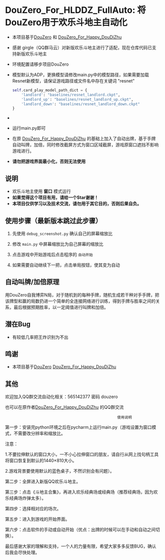 # DouZero_For_HLDDZ_FullAuto: 将DouZero用于欢乐斗地主自动化
* 本项目基于[DouZero](https://github.com/kwai/DouZero) 和  [DouZero_For_Happy_DouDiZhu](https://github.com/tianqiraf/DouZero_For_HappyDouDiZhu)
* 感谢 girgle（QQ群马云）对新版欢乐斗地主进行了适配，现在仓库代码已支持新版欢乐斗地主

* 环境配置请移步项目DouZero

* 模型默认为ADP，更换模型请修改main.py中的模型路径，如果需要加载Resnet新模型，请保证游戏路径或文件名中存在关键词 "resnet"

  ```python
  self.card_play_model_path_dict = {
      'landlord': "baselines/resnet_landlord.ckpt",
      'landlord_up': "baselines/resnet_landlord_up.ckpt",
      'landlord_down': "baselines/resnet_landlord_down.ckpt"
  }
  ```

* 

* 运行main.py即可

* 在原 [DouZero_For_Happy_DouDiZhu](https://github.com/tianqiraf/DouZero_For_HappyDouDiZhu) 的基础上加入了自动出牌，基于手牌自动叫牌，加倍，同时修改截屏方式为窗口区域截屏，游戏原窗口遮挡不影响游戏进行。

*   **请勿把游戏界面最小化，否则无法使用**

## 说明
*   欢乐斗地主使用 **窗口** 模式运行
*   **如果觉得这个项目有用，请给一个Star谢谢！**
*   **本项目仅供学习以及技术交流，请勿用于其它目的，否则后果自负。**

## 使用步骤（最新版本跳过此步骤）
1. 先使用 `debug_screenshot.py`  确认自己的屏幕缩放比

2. 修改 `main.py` 中屏幕缩放比为自己屏幕的缩放比

3. 点击游戏中开始游戏后点击程序的 `自动开始`

4. 如果需要自动继续下一把，点击单局按钮，使其变为自动

## 自动叫牌/加倍原理

用DouZero自我博弈N局，对于随机到的每种手牌，随机生成若干种对手手牌，把该牌型和赢的局数扔进一个简单的全连接网络进行训练，得到手牌与胜率之间的关系，最后根据预期胜率，以一定阈值进行叫牌和加倍。

## 潜在Bug
*   有较低几率把王炸识别为不出


## 鸣谢
*   本项目基于[DouZero](https://github.com/kwai/DouZero)  [DouZero_For_Happy_DouDiZhu](https://github.com/tianqiraf/DouZero_For_HappyDouDiZhu) 

## 其他

欢迎加入QQ群交流自动化相关：565142377  密码 douzero

也可以在原作者[DouZero_For_Happy_DouDiZhu](https://github.com/tianqiraf/DouZero_For_HappyDouDiZhu) 的QQ群交流


                                                       使用说明
                                                       
第一步：安装完python环境之后在pycharm上运行main.py（游戏设置为窗口模式，不需要改分辨率和缩放比。

  注意：
  
  1.不要拉伸默认的窗口大小，一不小心拉伸窗口的朋友，请自行从网上找句柄工具将窗口恢复到默认的1440×810大小。
  
  2.游戏背景要使用默认的蓝色桌子，不然识别会有问题）。  
  
第二步：全屏进入新版QQ欢乐斗地主。

第三步：点击《斗地主合集》，再进入欢乐经典场或经典场（推荐经典场，因为欢乐经典场炸弹太多）。

第四步：选择相对应的场次。

第五步：进入到游戏的开始界面。

第六步：点击软件的手动或自动开始（优点：出牌的时候可以在手动和自动之间切换）。

最后感谢大家的理解和支持，一个人的力量有限，希望大家多多反馈BUG，确认后我会尽快处理。
